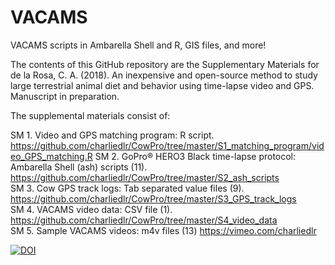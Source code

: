 # VACAMS
VACAMS scripts in Ambarella Shell and R, GIS files, and more!

The contents of this GitHub repository are the Supplementary Materials for de la Rosa, C. A. (2018). An inexpensive and open-source method to study large terrestrial animal diet and behavior using time-lapse video and GPS. Manuscript in preparation. 

The supplemental materials consist of:  

SM 1. Video and GPS matching program: R script. https://github.com/charliedlr/CowPro/tree/master/S1_matching_program/video_GPS_matching.R 
SM 2. GoPro® HERO3 Black time-lapse protocol: Ambarella Shell (ash) scripts (11).  
https://github.com/charliedlr/CowPro/tree/master/S2_ash_scripts  
SM 3. Cow GPS track logs: Tab separated value files (9). https://github.com/charliedlr/CowPro/tree/master/S3_GPS_track_logs  
SM 4. VACAMS video data: CSV file (1). https://github.com/charliedlr/CowPro/tree/master/S4_video_data  
SM 5. Sample VACAMS videos: m4v files (13) https://vimeo.com/charliedlr  

[![DOI](https://zenodo.org/badge/128265435.svg)](https://zenodo.org/badge/latestdoi/128265435)
